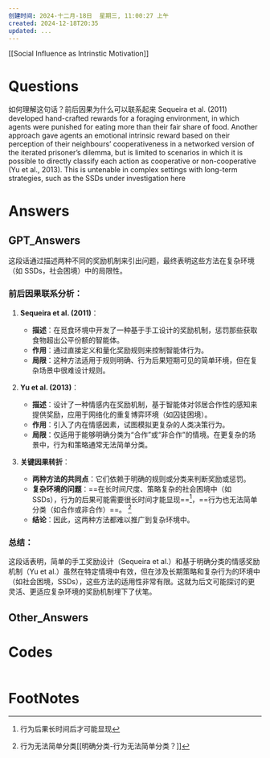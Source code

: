 ```yaml
---
创建时间: 2024-十二月-18日  星期三, 11:00:27 上午
created: 2024-12-18T20:35
updated: ...
---
```

[[Social Influence as Intrinstic Motivation]]

# Questions
如何理解这句话？前后因果为什么可以联系起来
Sequeira et al. (2011) developed hand-crafted rewards for a foraging environment, in which agents were punished for eating more than their fair share of food. Another approach gave agents an emotional intrinsic reward based on their perception of their neighbours’ cooperativeness in a networked version of the iterated prisoner’s dilemma, but is limited to scenarios in which it is possible to directly classify each action as cooperative or non-cooperative (Yu et al., 2013). This is untenable in complex settings with long-term strategies, such as the SSDs under investigation here

# Answers

## GPT_Answers
这段话通过描述两种不同的奖励机制来引出问题，最终表明这些方法在复杂环境（如 SSDs，社会困境）中的局限性。

### 前后因果联系分析：

1. **Sequeira et al. (2011)**：  
   - **描述**：在觅食环境中开发了一种基于手工设计的奖励机制，惩罚那些获取食物超出公平份额的智能体。  
   - **作用**：通过直接定义和量化奖励规则来控制智能体行为。  
   - **局限**：这种方法适用于规则明确、行为后果短期可见的简单环境，但在复杂场景中很难设计规则。

2. **Yu et al. (2013)**：  
   - **描述**：设计了一种情感内在奖励机制，基于智能体对邻居合作性的感知来提供奖励，应用于网络化的重复博弈环境（如囚徒困境）。  
   - **作用**：引入了内在情感因素，试图模拟更复杂的人类决策行为。  
   - **局限**：仅适用于能够明确分类为“合作”或“非合作”的情境。在更复杂的场景中，行为和策略通常无法简单分类。

3. **关键因果转折**：
   - **两种方法的共同点**：它们依赖于明确的规则或分类来判断奖励或惩罚。  
   - **复杂环境的问题**：==在长时间尺度、策略复杂的社会困境中（如 SSDs），行为的后果可能需要很长时间才能显现==[^1]，==行为也无法简单分类（如合作或非合作）==。  [^2]
   - **结论**：因此，这两种方法都难以推广到复杂环境中。

### 总结：
这段话表明，简单的手工奖励设计（Sequeira et al.）和基于明确分类的情感奖励机制（Yu et al.）虽然在特定情境中有效，但在涉及长期策略和复杂行为的环境中（如社会困境，SSDs），这些方法的适用性非常有限。这就为后文可能探讨的更灵活、更适应复杂环境的奖励机制埋下了伏笔。

## Other_Answers


# Codes

```python

```


# FootNotes

[^1]: 行为后果长时间后才可能显现
[^2]: 行为无法简单分类[[明确分类-行为无法简单分类？]]